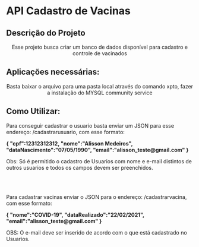# API Cadastro de Vacinas 

## Descrição do Projeto
<p align="center">Esse projeto busca criar um banco de dados disponível para cadastro e controle de vacinados</p>

## Aplicações necessárias:
<p align="center">Basta baixar o arquivo para uma pasta local através do comando xpto, fazer a instalação do MYSQL community service</p>

## Como Utilizar:

<p>Para conseguir cadastrar o usuario basta enviar um JSON para esse endereço:  /cadastrarusuario, com esse formato: </p>
<p><b>
{
    "cpf":12312312312,
    "nome":"Alisson Medeiros",
    "dataNascimento":"07/05/1990",
    "email":"alisson_teste@gmail.com"
}
</b></p>
Obs: Só é permitido o cadastro de Usuarios com nome e e-mail distintos de outros usuarios e todos os campos devem ser preenchidos.

<br><br>

<p>Para cadastrar vacinas enviar o JSON para o endereço: /cadastrarvacina, com esse formato:</p>

<p><b>
{
    "nome":"COVID-19",
    "dataRealizado":"22/02/2021",
    "email":"alisson_teste@gmail.com"
}
</b></p>
OBS: O e-mail deve ser inserido de acordo com o que está cadastrado no Usuarios.


